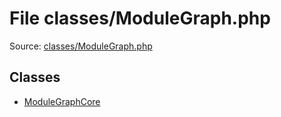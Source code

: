 File classes/ModuleGraph.php
=========

Source: [classes/ModuleGraph.php](https://github.com/PrestaShop/PrestaShop/blob/1.5.0.2/classes/ModuleGraph.php)


Classes
-------

* [ModuleGraphCore](class.ModuleGraphCore.md)

